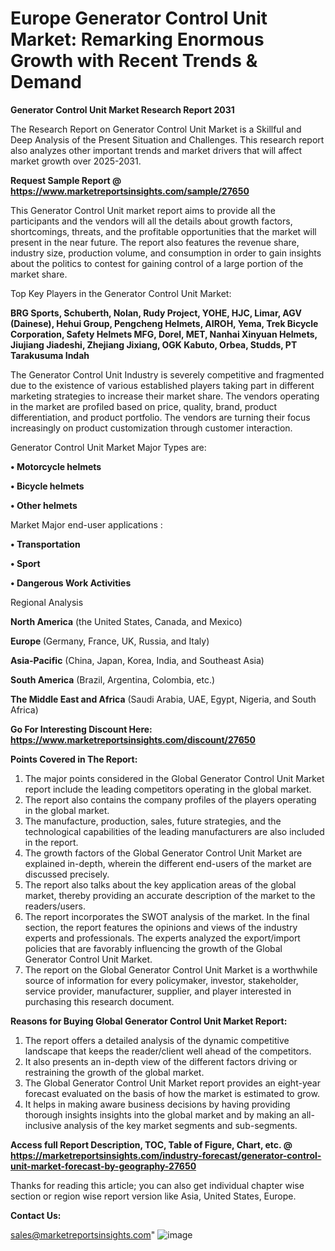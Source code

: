 # Europe Generator Control Unit Market: Remarking Enormous Growth with Recent Trends & Demand

<strong>Generator Control Unit Market Research Report 2031</strong>

The Research Report on Generator Control Unit Market is a Skillful and Deep Analysis of the Present Situation and Challenges. This research report also analyzes other important trends and market drivers that will affect market growth over 2025-2031.

<strong>Request Sample Report @ <a href=https://www.marketreportsinsights.com/sample/27650>https://www.marketreportsinsights.com/sample/27650</a></strong>

This Generator Control Unit market report aims to provide all the participants and the vendors will all the details about growth factors, shortcomings, threats, and the profitable opportunities that the market will present in the near future. The report also features the revenue share, industry size, production volume, and consumption in order to gain insights about the politics to contest for gaining control of a large portion of the market share.

Top Key Players in the Generator Control Unit Market:

<strong>BRG Sports, Schuberth, Nolan, Rudy Project, YOHE, HJC, Limar, AGV (Dainese), Hehui Group, Pengcheng Helmets, AIROH, Yema, Trek Bicycle Corporation, Safety Helmets MFG, Dorel, MET, Nanhai Xinyuan Helmets, Jiujiang Jiadeshi, Zhejiang Jixiang, OGK Kabuto, Orbea, Studds, PT Tarakusuma Indah</strong>

The Generator Control Unit Industry is severely competitive and fragmented due to the existence of various established players taking part in different marketing strategies to increase their market share. The vendors operating in the market are profiled based on price, quality, brand, product differentiation, and product portfolio. The vendors are turning their focus increasingly on product customization through customer interaction.

Generator Control Unit Market Major Types are:

<strong>• Motorcycle helmets

• Bicycle helmets

• Other helmets</strong>

Market Major end-user applications :

<strong>• Transportation

• Sport

• Dangerous Work Activities</strong>

Regional Analysis

</u><strong><b>North America</b></strong> (the United States, Canada, and Mexico)

<strong><b>Europe </b></strong>(Germany, France, UK, Russia, and Italy)

<strong><b>Asia-Pacific</b></strong> (China, Japan, Korea, India, and Southeast Asia)

<strong><b>South America</b></strong> (Brazil, Argentina, Colombia, etc.)

<strong><b>The Middle East and Africa</b></strong> (Saudi Arabia, UAE, Egypt, Nigeria, and South Africa)

<strong>Go For Interesting Discount Here: <a href=https://www.marketreportsinsights.com/discount/27650>https://www.marketreportsinsights.com/discount/27650</a></strong>

<strong>Points Covered in The Report:</strong>
<ol>
  <li>The major points considered in the Global Generator Control Unit Market report include the leading competitors operating in the global market.</li>
  <li>The report also contains the company profiles of the players operating in the global market.</li>
  <li>The manufacture, production, sales, future strategies, and the technological capabilities of the leading manufacturers are also included in the report.</li>
  <li>The growth factors of the Global Generator Control Unit Market are explained in-depth, wherein the different end-users of the market are discussed precisely.</li>
  <li>The report also talks about the key application areas of the global market, thereby providing an accurate description of the market to the readers/users.</li>
  <li>The report incorporates the SWOT analysis of the market. In the final section, the report features the opinions and views of the industry experts and professionals. The experts analyzed the export/import policies that are favorably influencing the growth of the Global Generator Control Unit Market.</li>
  <li>The report on the Global Generator Control Unit Market is a worthwhile source of information for every policymaker, investor, stakeholder, service provider, manufacturer, supplier, and player interested in purchasing this research document.</li>
</ol>
<strong>Reasons for Buying Global Generator Control Unit Market Report:</strong>

<ol>
  <li>The report offers a detailed analysis of the dynamic competitive landscape that keeps the reader/client well ahead of the competitors.</li>
  <li>It also presents an in-depth view of the different factors driving or restraining the growth of the global market.</li>
  <li>The Global Generator Control Unit Market report provides an eight-year forecast evaluated on the basis of how the market is estimated to grow.</li>
  <li>It helps in making aware business decisions by having providing thorough insights insights into the global market and by making an all-inclusive analysis of the key market segments and sub-segments.</li>
</ol>
<strong>Access full Report Description, TOC, Table of Figure, Chart, etc. @ <a href=https://marketreportsinsights.com/industry-forecast/generator-control-unit-market-forecast-by-geography-27650>https://marketreportsinsights.com/industry-forecast/generator-control-unit-market-forecast-by-geography-27650</a></strong>


Thanks for reading this article; you can also get individual chapter wise section or region wise report version like Asia, United States, Europe.

<strong>Contact Us:</strong>

sales@marketreportsinsights.com"
![image](https://github.com/user-attachments/assets/c0944c40-c6fc-40a6-a472-94247264a8a8)
